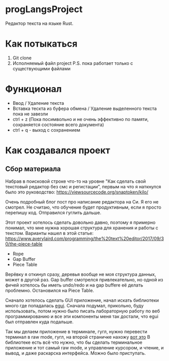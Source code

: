 # progLangsProject
Редактор текста на языке Rust.

# Как потыкаться
1. Git clone
2. Исполняемый файл project
P.S. пока работает только с существующими файлами

# Функционал
- Ввод / Удаление текста 
- Вставка тескта из буфера обмена / Удаление выделенного текста пока не завезли
- ctrl + z (Пока посимвольно и не очень эффективно по памяти, сохраняется состояние всего документа)
- ctrl + q - выход с сохранением 

# Как создавался проект
## Сбор материала
Набрав в поисковой строке что-то на уровне "Как сделать свой текстовый редактор без смс и регистации", первым на что я наткнулся было это руководство: 
https://viewsourcecode.org/snaptoken/kilo/

Очень подробный блог пост про написание редактора на Си. Я его не смотрел. Не считаю, что обучение будет продуктивным, если я просто перепишу код. Отправился гуглить дальше.

Этот проект хотелось сделать довольно давно, поэтому я примерно понимал, что мне нужна хорошая структура для хранения и работы с текстом. Варианты нашел в этой статье: https://www.averylaird.com/programming/the%20text%20editor/2017/09/30/the-piece-table

- Rope
- Gap Buffer
- Piece Table

Верёвку я откинул сразу, деревья вообще не моя структура данных, может в другой раз. Gap buffer смотрелся привлекательно, но одной из фичей хотелось бы иметь undo/redo и на gap bufferе её делать проблемно. Остановился на Piece Table.

Сначало хотелось сделать GUI приложение, начал искать библиотеки много где попадалась [egui](https://github.com/emilk/egui). Сначала подумал, прикольно, буду использовать, потом нужно было писать лабораторную работу по веб программированию и все эти компоненты меня так достали, что egui был отправлен куда подальше.

Так мы делаем приложение в терминале, гугл, нужно перевести терминал в raw mode, гугл, на второй страничке нахожу [вот это](https://github.com/redox-os/termion)
В библиотеке есть всё что нужно, что бы сделать терминальное приложение и тот самый raw mode, и управление курсором, и чтение, и вывод, и даже раскарска интерфейса. Можно было приступать.

## 